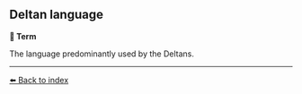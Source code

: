 ## Deltan language

**📑 Term**

The language predominantly used by the Deltans.


----------
[⬅️ Back to index](../refs/index.md#4de0_s)